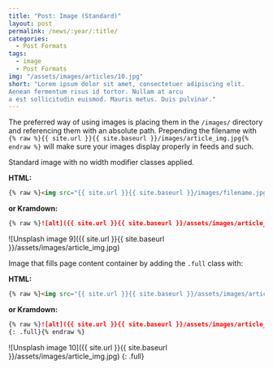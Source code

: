 ```yaml
---
title: "Post: Image (Standard)"
layout: post
permalink: /news/:year/:title/
categories:
  - Post Formats
tags:
  - image
  - Post Formats
img: "/assets/images/articles/10.jpg"
short: "Lorem ipsum dolor sit amet, consectetuer adipiscing elit. 
Aenean fermentum risus id tortor. Nullam at arcu 
a est sollicitudin euismod. Mauris metus. Duis pulvinar."
---
```


The preferred way of using images is placing them in the `/images/` directory and referencing them with an absolute path. Prepending the filename with `{% raw %}{{ site.url }}{{ site.baseurl }}/images/article_img.jpg{% endraw %}` will make sure your images display properly in feeds and such.

Standard image with no width modifier classes applied.

**HTML:**

```html
{% raw %}<img src="{{ site.url }}{{ site.baseurl }}/images/filename.jpg" alt="">{% endraw %}
```

**or Kramdown:**

```markdown
{% raw %}![alt]({{ site.url }}{{ site.baseurl }}/assets/images/article_img.jpg){% endraw %}
```

![Unsplash image 9]({{ site.url }}{{ site.baseurl }}/assets/images/article_img.jpg)

Image that fills page content container by adding the `.full` class with:

**HTML:**

```html
{% raw %}<img src="{{ site.url }}{{ site.baseurl }}/assets/images/article_img.jpg" alt="" class="full">{% endraw %}
```

**or Kramdown:**

```markdown
{% raw %}![alt]({{ site.url }}{{ site.baseurl }}/assets/images/article_img.jpg)
{: .full}{% endraw %}
```

![Unsplash image 10]({{ site.url }}{{ site.baseurl }}/assets/images/article_img.jpg)
{: .full}